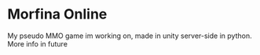 # Morfina Online

My pseudo MMO game im working on, made in unity server-side in python. More info in future
